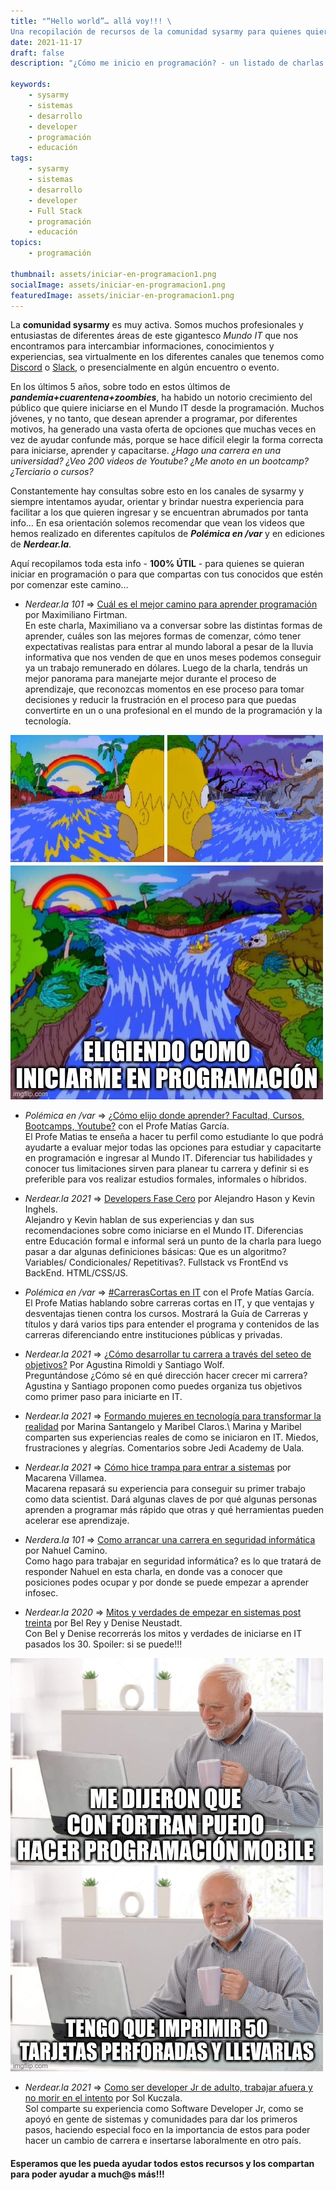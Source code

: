 ```yaml
---
title: "“Hello world”… allá voy!!! \ 
Una recopilación de recursos de la comunidad sysarmy para quienes quieren iniciarse en la programación."
date: 2021-11-17
draft: false
description: "¿Cómo me inicio en programación? - un listado de charlas de la comunidad @sysarmy para ayudarte a ingresar al Mundo IT"

keywords:
    - sysarmy
    - sistemas
    - desarrollo
    - developer
    - programación
    - educación
tags:
    - sysarmy
    - sistemas
    - desarrollo
    - developer
    - Full Stack
    - programación
    - educación
topics:
    - programación

thumbnail: assets/iniciar-en-programacion1.png
socialImage: assets/iniciar-en-programacion1.png
featuredImage: assets/iniciar-en-programacion1.png
---
```

La **comunidad sysarmy** es muy activa. Somos muchos profesionales y entusiastas de diferentes áreas de este gigantesco *Mundo IT* que nos encontramos  para  intercambiar informaciones, conocimientos y experiencias, sea virtualmente en los diferentes canales que tenemos como [Discord](https://sysar.my/discord) o [Slack](http://sysar.my/slack), o presencialmente en algún encuentro o evento.

En los últimos 5 años, sobre todo en estos últimos de ***pandemia+cuarentena+zoombies***, ha habido un notorio crecimiento del público que quiere iniciarse en el Mundo IT desde la programación. Muchos jóvenes, y no tanto, que desean aprender a programar, por diferentes motivos, ha generado una vasta oferta de opciones que muchas veces en vez de ayudar confunde más, porque se hace difícil elegir la forma correcta para iniciarse, aprender y capacitarse. *¿Hago una carrera en una universidad? ¿Veo 200 videos de Youtube? ¿Me anoto en un bootcamp? ¿Terciario o cursos?*

Constantemente hay consultas sobre esto en los canales de sysarmy y siempre intentamos ayudar, orientar y brindar nuestra experiencia para facilitar a los que quieren ingresar y se encuentran abrumados por tanta info… En esa orientación solemos recomendar que vean los videos que hemos realizado en diferentes capítulos de ***Polémica en /var*** y en ediciones de ***Nerdear.la***.

Aquí recopilamos toda esta info - **100% ÚTIL** - para quienes se quieran iniciar en programación o para que compartas con tus conocidos que estén por comenzar este camino…

* *Nerdear.la 101* => [Cuál es el mejor camino para aprender programación](https://youtu.be/zULelxw4U5A) por Maximiliano Firtman.\
En este charla, Maximiliano va a conversar sobre las distintas formas de aprender, cuáles son las mejores formas de comenzar, cómo tener expectativas realistas para entrar al mundo laboral a pesar de la lluvia informativa que nos venden de que en unos meses podemos conseguir ya un trabajo remunerado en dólares. Luego de la charla, tendrás un mejor panorama para manejarte mejor durante el proceso de aprendizaje, que reconozcas momentos en ese proceso para tomar decisiones y reducir la frustración en el proceso para que puedas convertirte en un o una profesional en el mundo de la programación y la tecnología.

![](assets/iniciar-en-programacion2.jpg)

* *Polémica en /var* => [¿Cómo elijo donde aprender? Facultad, Cursos, Bootcamps, Youtube?](https://youtu.be/rA1whJGg2ew) con el Profe Matías García.\
El Profe Matias te enseña a hacer tu perfil como estudiante lo que podrá ayudarte a evaluar mejor todas las opciones para estudiar y capacitarte en programación e ingresar al Mundo IT. Diferenciar tus habilidades y conocer tus limitaciones sirven para planear tu carrera y definir si es preferible para vos realizar estudios formales, informales o híbridos.

* *Nerdear.la 2021* => [Developers Fase Cero](https://youtu.be/DVj2mjfzsfY) por Alejandro Hason y Kevin Inghels.\
Alejandro y Kevin hablan de sus experiencias y dan sus recomendaciones sobre como iniciarse en el Mundo IT. Diferencias entre Educación formal e informal será un punto de la charla para luego pasar a dar algunas definiciones básicas: Que es un algoritmo? Variables/ Condicionales/ Repetitivas?. Fullstack vs FrontEnd vs BackEnd. HTML/CSS/JS. 

* *Polémica en /var* => [#CarrerasCortas en IT](https://youtu.be/K2mOiN-Pxbk) con el Profe Matías García.\
El Profe Matias hablando sobre carreras cortas en IT, y que ventajas y desventajas tienen contra los cursos. Mostrará la Guía de Carreras y títulos y dará varios tips para entender el programa y contenidos de las carreras diferenciando entre instituciones públicas y privadas.

* *Nerdear.la 2021* => [¿Cómo desarrollar tu carrera a través del seteo de objetivos?](https://youtu.be/eEc8EbeRA4g) Por Agustina Rimoldi y Santiago Wolf.\
Preguntándose ¿Cómo sé en qué dirección hacer crecer mi carrera? Agustina y Santiago proponen como puedes organiza tus objetivos como primer paso para iniciarte en IT.

* *Nerdear.la 2021* => [Formando mujeres en tecnología para transformar la realidad](https://youtu.be/3hAlXmmtBsY) por Marina Santangelo y Maribel Claros.\ 
Marina y Maribel comparten sus experiencias reales de como se iniciaron en IT. Miedos, frustraciones y alegrías. Comentarios sobre Jedi Academy de Uala.

* *Nerdear.la 2021* => [Cómo hice trampa para entrar a sistemas](https://youtu.be/U7qi9wz28Dw) por Macarena Villamea.\
Macarena repasará su experiencia para conseguir su primer trabajo como data scientist. Dará algunas claves de por qué algunas personas aprenden a programar más rápido que otras y qué herramientas pueden acelerar ese aprendizaje.

* *Nerdera.la 101* => [Como arrancar una carrera en seguridad informática](https://youtu.be/bJ02N5L66Aw) por Nahuel Camino.\
Como hago para trabajar en seguridad informática? es lo que tratará de responder Nahuel en esta charla, en donde vas a conocer que posiciones podes ocupar y por donde se puede empezar a aprender infosec.

* *Nerdear.la 2020* => [Mitos y verdades de empezar en sistemas post treinta](https://youtu.be/0dJeoMQ-T8k) por Bel Rey y Denise Neustadt.\
Con Bel y Denise recorrerás los mitos y verdades de iniciarse en IT pasados los 30. Spoiler: si se puede!!!

![](assets/iniciar-en-programacion3.jpg)

* *Nerdear.la 2021* => [Como ser developer Jr de adulto, trabajar afuera y no morir en el intento](https://youtu.be/e5trrW3i2Ns) por Sol Kuczala.\
Sol comparte su experiencia como Software Developer Jr, como se apoyó en gente de sistemas y comunidades para dar los primeros pasos, haciendo especial foco en la importancia de estos para poder hacer un cambio de carrera e insertarse laboralmente en otro país.


#### Esperamos que les pueda ayudar todos estos recursos y los compartan para poder ayudar a much@s más!!!